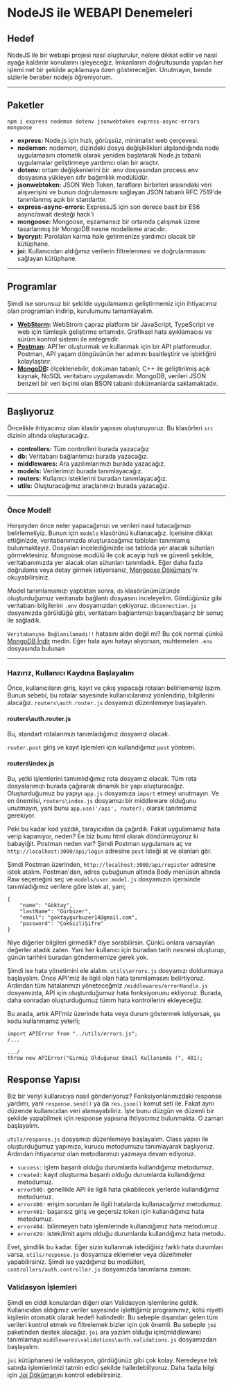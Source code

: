 # NodeJS ile WEBAPI Denemeleri
## Hedef
NodeJS ile bir webapi projesi nasıl oluşturulur, nelere dikkat edilir ve nasıl ayağa kaldırılır konularını işleyeceğiz. İmkanlarım doğrultusunda yapılan her işlemi net bir şekilde açıklamaya özen göstereceğim. Unutmayın, bende sizlerle beraber nodejs öğreniyorum.

---
## Paketler
``npm i express nodemon dotenv jsonwebtoken express-async-errors mongoose``

+ **express:** Node.js için hızlı, görüşsüz, minimalist web çerçevesi.
+ **nodemon:** nodemon, dizindeki dosya değişiklikleri algılandığında node uygulamasını otomatik olarak yeniden başlatarak Node.js tabanlı uygulamalar geliştirmeye yardımcı olan bir araçtır.
+ **dotenv:** ortam değişkenlerini bir .env dosyasından process.env dosyasına yükleyen sıfır bağımlılık modülüdür.
+ **jsonwebtoken:** JSON Web Token, tarafların birbirleri arasındaki veri alışverişini ve bunun doğrulamasını sağlayan JSON tabanlı RFC 7519'de tanımlanmış açık bir standarttır.
+ **express-async-errors:** ExpressJS için son derece basit bir ES6 async/await desteği hack'i
+ **mongoose:** Mongoose, eşzamansız bir ortamda çalışmak üzere tasarlanmış bir MongoDB nesne modelleme aracıdır.
+ **bycrypt:** Parolaları karma hale getirmenize yardımcı olacak bir kütüphane.
+ **joi:** Kullanıcıdan aldığımız verilerin filtrelenmesi ve doğrulanmasını sağlayan kütüphane.


---
## Programlar
Şimdi ise sorunsuz bir şekilde uygulamamızı geliştirmemiz için ihtiyacımız olan programları indirip, kurulumunu tamamlayalım.

+ **[WebStorm](https://www.jetbrains.com/webstorm/download/download-thanks.html):** WebStrom çapraz platform bir JavaScript, TypeScript ve web için tümleşik geliştirme ortamıdır. Grafiksel hata ayıklamacısı ve sürüm kontrol sistemi ile entegredir.
+ **[Postman](https://www.postman.com/downloads/):** API'ler oluşturmak ve kullanmak için bir API platformudur. Postman, API yaşam döngüsünün her adımını basitleştirir ve işbirliğini kolaylaştırır.
+ **[MongoDB](https://www.mongodb.com/try/download/community):** ölçeklenebilir, doküman tabanlı, C++ ile geliştirilmiş açık kaynak, NoSQL veritabanı uygulamasıdır. MongoDB, verileri JSON benzeri bir veri biçimi olan BSON tabanlı dokümanlarda saklamaktadır.

---
## Başlıyoruz
Öncelikle ihtiyacımız olan klasör yapısını oluşturuyoruz. Bu klasörleri ``src`` dizinin altında oluşturacağız.
+ **controllers:** Tüm controlleri burada yazacağız
+ **db:** Veritabanı bağlantımızı burada yazacağız.
+ **middlewares:** Ara yazılımlarımızı burada yazacağız.
+ **models:** Verilerimizi burada tanımlayacağız.
+ **routers:** Kullanıcı isteklerini buradan tanımlayacağız.
+ **utils:** Oluşturacağımız araçlarımızı burada yazacağız.

---

### Önce Model!
Herşeyden önce neler yapacağımızı ve verileri nasıl tutacağımızı belirlemeliyiz. Bunun için ``models`` klasörünü kullanacağız. İçerisine dikkat ettiğinizde, veritabanımızda oluşturacağımız tabloları tanımlamış bulunmaktayız. Dosyaları incelediğinizde ise tabloda yer alacak sütunları görmektesiniz. Mongoose modülü ile çok acayip hızlı ve güvenli şekilde, veritabanımızda yer alacak olan sütunları tanımladık. Eğer daha fazla doğrulama veya detay girmek istiyorsanız, [Mongoose Dökümanı](https://www.npmjs.com/package/mongoose)'nı okuyabilirsiniz.

Model tanımlamamızı yaptıktan sonra, ``db`` klasörünümüzünde oluşturduğumuz veritanabı bağlantı dosyasını inceleyelim. Gördüğünüz gibi veritabanı bilgilerini ``.env`` dosyamızdan çekiyoruz. ``dbConnection.js`` dosyamızda görüldüğü gibi, veritabanı bağlantımızı başarı/başarız bir sonuç ile sağladık.

``Veritabanına Bağlanılamadı!!`` hatasını aldın değil mi? Bu çok normal çünkü [MongoDB İndir](https://www.mongodb.com/try/download/community) medin. Eğer hala aynı hatayı alıyorsan, muhtemelen ``.env`` dosyasında bulunan 

---
### Hazırız, Kullanıcı Kaydına Başlayalım
Önce, kullanıcıların giriş, kayıt ve çıkış yapacağı rotaları belirlememiz lazım. Bunun sebebi, bu rotalar sayesinde kullanıcılarımız yönlendirip, bilgilerini alacağız. ``routers\auth.router.js`` dosyamızı düzenlemeye başlayalım.

#### routers\auth.router.js
Bu, standart rotalarımızı tanımladığımız dosyamız olacak.

``router.post`` giriş ve kayıt işlemleri için kullandığımız ``post`` yöntemi.

#### routers\index.js
Bu, yetki işlemlerini tamımlıdığımız rota dosyamız olacak. Tüm rota dosyalarımızı burada çağırarak dinamik bir yapı oluşturacağız. Oluşturduğumuz bu yapıyı ``app.js`` dosyamıza `import` etmeyi unutmayın. Ve en önemlisi, `routers\index.js` dosyamızı bir middleware olduğunu unutmayın, yani bunu `app.use('/api', router);` olarak tanıtmamız gerekiyor.

Peki bu kadar kod yazdık, tarayıcıdan da çağırdık. Fakat uygulamamız hata verip kapanıyor, neden? Ee biz bunu html olarak döndürmüyoruz ki babayiğit. Postman neden var? Şimdi Postman uygulamanı aç ve ``http://localhost:3000/api/login`` adresine `post` isteği at ve olanları gör.

Şimdi Postman üzerinden, ``http://localhost:3000/api/register`` adresine istek atalım. Postman'dan, adres çubuğunun altında Body menüsün altında Raw seçeneğini seç ve `models/user.model.js` dosyamızın içerisinde tanımladığımız verilere göre istek at, yani;

``` 
{
    "name": "Göktay",
    "lastName": "Gürbüzer",
    "email": "goktaygurbuzer14@gmail.com",
    "password": "ÇokGizliŞifre"
}
```

Niye diğerler bilgileri girmedik? diye sorabilirsin. Çünkü onlara varsayılan değerler atadık zaten. Yani her kullanıcı için buradan tarih nesnesi oluşturup, günün tarihini buradan göndermemize gerek yok. 

Şimdi ise hata yönetimini ele alalım. ``utils\errors.js`` dosyamızı doldurmaya başlayalım. Önce API'miz ile ilgili olan hata tanımlamasını belirtiyoruz. Ardından tüm hatalarımızı yöneteceğmiz `/middlewares/errorHandle.js` dosyamızda, API için oluşturduğumuz hata fonksiyonunu ekliyoruz. Burada, daha sonradan oluşturduğumuz tümm hata kontrollerini ekleyeceğiz.

Bu arada, artık API'miz üzerinde hata veya durum göstermek istiyorsak, şu kodu kullanmamız yeterli; 
```
import APIError from "../utils/errors.js";
/...

.../
throw new APIError("Girmiş Olduğunuz Email Kullanımda !", 401);
```

## Response Yapısı
Biz bir veriyi kullanıcıya nasıl gönderiyoruz? Fonksiyonlarımızdaki response yardımı, yani ``response.send()`` ya da ``res.json()`` komut seti ile. Fakat aynı düzende kullanıcıdan veri alamayabiliriz. İşte bunu düzgün ve düzenli bir şekilde yapabilmek için response yapısına ihtiyacımız bulunmakta. O zaman başlayalım.

``utils/response.js`` dosyamızı düzenlemeye başlayalım. Class yapısı ile oluşturduğumuz yapımıza, kurucu metodumuzu tanımlayarak başlıyoruz. Ardından ihtiyacımız olan metodlarımızı yazmaya devam ediyoruz.

+ ``success:`` işlem başarılı olduğu durumlarda kullandığımız metodumuz.
+ ``created:`` kayıt oluşturma başarılı olduğu durumlarda kullandığımız metodumuz.
+ ``error500:`` genellikle API ile ilgili hata çıkabilecek yerlerde kullandığımız metodumuz.
+ ``error400:`` erişim sorunları ile ilgili hatalarda kullanacağımız metodumuz.
+ ``error401:`` başarısız giriş ve geçersiz token için kullandığımız hata metodumuz.
+ ``error404:`` bilinmeyen hata işlemlerinde kullandığımız hata metodumuz.
+ ``error429:`` istek/limit aşımı olduğu durumlarda kullandığımız hata metodu.

Evet, şimdilik bu kadar. Eğer sizin kullanmak istediğiniz farklı hata durumları varsa, ``utils/response.js`` dosyamıza eklemeler veya düzeltmeler yapabilirsiniz. Şimdi ise yazdığımız bu modülleri, ``controllers/auth.controller.js`` dosyamızda tanımlama zamanı.

### Validasyon İşlemleri
Şimdi en ciddi konulardan diğeri olan Validasyon işlemlerine geldik. Kullanıcıdan aldığımız veriler sayesinde işlettiğimiz programımız, kötü niyetli kişilerin otomatik olarak hedefi halindedir. Bu sebeple dışarıdan gelen tüm verileri kontrol etmek ve filtrelemek bizler için çok önemli. Bu sebeple ``joi`` paketinden destek alacağız. ``joi`` ara yazılım olduğu için(middleware) tanımlamayı ``middlewares\validations\auth.validations.js`` dosyamızdan başlayalım.

``joi`` kütüphanesi ile validasyon, gördüğünüz gibi çok kolay. Neredeyse tek satırda işlemlerimizi tatmin edici şekilde halledebiliyoruz. Daha fazla bilgi için [Joi Dökümanı](https://joi.dev/api)nı kontrol edebilirsiniz.